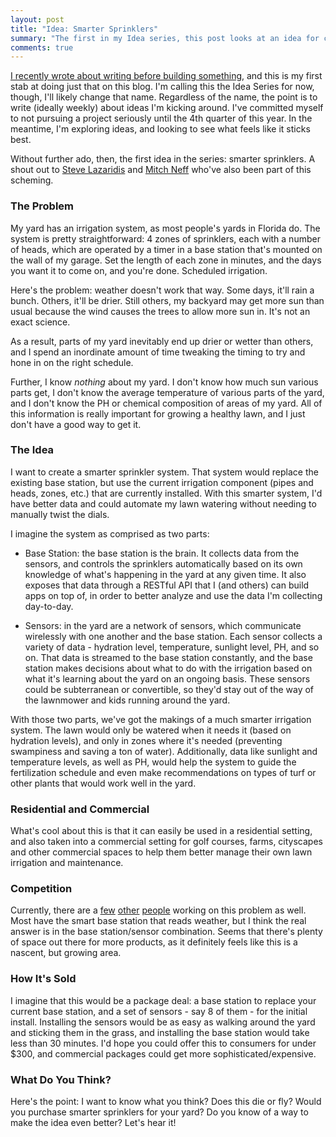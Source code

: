 ```yaml
---
layout: post
title: "Idea: Smarter Sprinklers"
summary: "The first in my Idea series, this post looks at an idea for creating better irrigation systems for home and commercial use."
comments: true
---
```


[I recently wrote about writing before building something](http://justindavis.co/2015/07/06/before-you-build-write/), and this is my first stab at doing just that on this blog. I'm calling this the Idea Series for now, though, I'll likely change that name. Regardless of the name, the point is to write (ideally weekly) about ideas I'm kicking around. I've committed myself to not pursuing a project seriously until the 4th quarter of this year. In the meantime, I'm exploring ideas, and looking to see what feels like it sticks best.

Without further ado, then, the first idea in the series: smarter sprinklers. A shout out to [Steve Lazaridis](http://www.twitter.com/SteveLazaridis) and [Mitch Neff](http://www.twitter.com/MitchNeff) who've also been part of this scheming.

### The Problem

My yard has an irrigation system, as most people's yards in Florida do. The system is pretty straightforward: 4 zones of sprinklers, each with a number of heads, which are operated by a timer in a base station that's mounted on the wall of my garage. Set the length of each zone in minutes, and the days you want it to come on, and you're done. Scheduled irrigation.

Here's the problem: weather doesn't work that way. Some days, it'll rain a bunch. Others, it'll be drier. Still others, my backyard may get more sun than usual because the wind causes the trees to allow more sun in. It's not an exact science.

As a result, parts of my yard inevitably end up drier or wetter than others, and I spend an inordinate amount of time tweaking the timing to try and hone in on the right schedule.

Further, I know _nothing_ about my yard. I don't know how much sun various parts get, I don't know the average temperature of various parts of the yard, and I don't know the PH or chemical composition of areas of my yard. All of this information is really important for growing a healthy lawn, and I just don't have a good way to get it.

### The Idea

I want to create a smarter sprinkler system. That system would replace the existing base station, but use the current irrigation component (pipes and heads, zones, etc.) that are currently installed. With this smarter system, I'd have better data and could automate my lawn watering without needing to manually twist the dials.

I imagine the system as comprised as two parts:

- Base Station: the base station is the brain. It collects data from the sensors, and controls the sprinklers automatically based on its own knowledge of what's happening in the yard at any given time. It also exposes that data through a RESTful API that I (and others) can build apps on top of, in order to better analyze and use the data I'm collecting day-to-day.

- Sensors: in the yard are a network of sensors, which communicate wirelessly with one another and the base station. Each sensor collects a variety of data - hydration level, temperature, sunlight level, PH, and so on. That data is streamed to the base station constantly, and the base station makes decisions about what to do with the irrigation based on what it's learning about the yard on an ongoing basis. These sensors could be subterranean or convertible, so they'd stay out of the way of the lawnmower and kids running around the yard.

With those two parts, we've got the makings of a much smarter irrigation system. The lawn would only be watered when it needs it (based on hydration levels), and only in zones where it's needed (preventing swampiness and saving a ton of water). Additionally, data like sunlight and temperature levels, as well as PH, would help the system to guide the fertilization schedule and even make recommendations on types of turf or other plants that would work well in the yard.

### Residential and Commercial

What's cool about this is that it can easily be used in a residential setting, and also taken into a commercial setting for golf courses, farms, cityscapes and other commercial spaces to help them better manage their own lawn irrigation and maintenance.

### Competition

Currently, there are a [few](http://amzn.to/1NPeGsK) [other](http://amzn.to/1eH5rzg) [people](http://amzn.to/1eH5yuG) working on this problem as well. Most have the smart base station that reads weather, but I think the real answer is in the base station/sensor combination. Seems that there's plenty of space out there for more products, as it definitely feels like this is a nascent, but growing area.

### How It's Sold

I imagine that this would be a package deal: a base station to replace your current base station, and a set of sensors - say 8 of them - for the initial install. Installing the sensors would be as easy as walking around the yard and sticking them in the grass, and installing the base station would take less than 30 minutes. I'd hope you could offer this to consumers for under $300, and commercial packages could get more sophisticated/expensive.

### What Do You Think?

Here's the point: I want to know what you think? Does this die or fly? Would you purchase smarter sprinklers for your yard? Do you know of a way to make the idea even better? Let's hear it!
